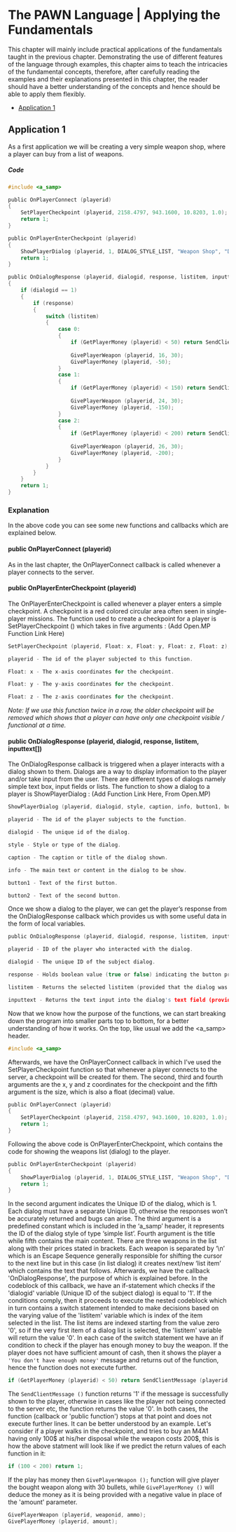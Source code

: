 # The PAWN Language | Applying the Fundamentals

This chapter will mainly include practical applications of the fundamentals taught in the previous chapter. Demonstrating the use of different features of the language through examples, this chapter aims to teach the intricacies of the fundamental concepts, therefore, after carefully reading the examples and their explanations presented in this chapter, the reader should have a better understanding of the concepts and hence should be able to apply them flexibly.

- [Application 1](#application-1)



## Application 1
As a first application we will be creating a very simple weapon shop, where a player can buy from a list of weapons.
##### Code
```c
#include <a_samp>

public OnPlayerConnect (playerid)
{
    SetPlayerCheckpoint (playerid, 2158.4797, 943.1600, 10.8203, 1.0);
    return 1;
}

public OnPlayerEnterCheckpoint (playerid)
{
    ShowPlayerDialog (playerid, 1, DIALOG_STYLE_LIST, "Weapon Shop", "Desert Eagle (50$)\nAK-47 (150$)\nM4A1 (200$)", "Select", "Cancel");
    return 1;
}

public OnDialogResponse (playerid, dialogid, response, listitem, inputtext[])
{
    if (dialogid == 1)
    {
        if (response)
        {
            switch (listitem)
            {
                case 0:
                {
                    if (GetPlayerMoney (playerid) < 50) return SendClientMessage (playerid, 0xFFFFFFFF, "ERROR: You don't have enough money to buy this weapon.");
                    
                    GivePlayerWeapon (playerid, 16, 30);
                    GivePlayerMoney (playerid, -50);
                }
                case 1:
                {
                    if (GetPlayerMoney (playerid) < 150) return SendClientMessage (playerid, 0xFFFFFFFF, "ERROR: You don't have enough money to buy this weapon.");
                    
                    GivePlayerWeapon (playerid, 24, 30);
                    GivePlayerMoney (playerid, -150);
                }
                case 2:
                {
                    if (GetPlayerMoney (playerid) < 200) return SendClientMessage (playerid, 0xFFFFFFFF, "ERROR: You don't have enough money to buy this weapon.");
                    
                    GivePlayerWeapon (playerid, 26, 30);
                    GivePlayerMoney (playerid, -200);
                }
            }
        }
    }
    return 1;
}
```
### Explanation
In the above code you can see some new functions and callbacks which are explained below.
#### public OnPlayerConnect (playerid)
As in the last chapter, the OnPlayerConnect callback is called whenever a player connects to the server.
#### public OnPlayerEnterCheckpoint (playerid)
The OnPlayerEnterCheckpoint is called whenever a player enters a simple checkpoint. A checkpoint is a red colored circular area often seen in single-player missions. The function used to create a checkpoint for a player is SetPlayerCheckpoint () which takes in five arguments : (Add Open.MP Function Link Here)
```c
SetPlayerCheckpoint (playerid, Float: x, Float: y, Float: z, Float: z);

playerid - The id of the player subjected to this function.

Float: x - The x-axis coordinates for the checkpoint.

Float: y - The y-axis coordinates for the checkpoint.

Float: z - The z-axis coordinates for the checkpoint.
```
*Note: If we use this function twice in a row, the older checkpoint will be removed which shows that a player can have only one checkpoint visible / functional at a time.*

#### public OnDialogResponse (playerid, dialogid, response, listitem, inputtext[])
The OnDialogResponse callback is triggered when a player interacts with a dialog shown to them. Dialogs are a way to display information to the player and/or take input from the user. There are different types of dialogs namely simple text box, input fields or lists. The function to show a dialog to a player is ShowPlayerDialog : (Add Function Link Here, From Open.MP)
```c
ShowPlayerDialog (playerid, dialogid, style, caption, info, button1, button2);

playerid - The id of the player subjects to the function.

dialogid - The unique id of the dialog.

style - Style or type of the dialog.

caption - The caption or title of the dialog shown.

info - The main text or content in the dialog to be show.

button1 - Text of the first button.

button2 - Text of the second button.
```
Once we show a dialog to the player, we can get the player’s response from the OnDialogResponse callback which provides us with some useful data in the form of local variables.
```c
public OnDialogResponse (playerid, dialogid, response, listitem, inputtext[])

playerid - ID of the player who interacted with the dialog.

dialogid - The unique ID of the subject dialog.

response - Holds boolean value (true or false) indicating the button pressed. (True for button1, False for button2)

listitem - Returns the selected listitem (provided that the dialog was of such type)

inputtext - Returns the text input into the dialog's text field (provided that the dialog was of such type)
```
Now that we know how the purpose of the functions, we can start breaking down the program into smaller parts top to bottom, for a better understanding of how it works. On the top, like usual we add the <a_samp> header.
```c
#include <a_samp>
```
Afterwards, we have the OnPlayerConnect callback in which I’ve used the SetPlayerCheckpoint function so that whenever a player connects to the server, a checkpoint will be created for them. The second, third and fourth arguments are the x, y and z coordinates for the checkpoint and the fifth argument is the size, which is also a float (decimal) value.
```c
public OnPlayerConnect (playerid)
{
    SetPlayerCheckpoint (playerid, 2158.4797, 943.1600, 10.8203, 1.0);
    return 1;
}
```
Following the above code is OnPlayerEnterCheckpoint, which contains the code for showing the weapons list (dialog) to the player.
```c
public OnPlayerEnterCheckpoint (playerid)
{
    ShowPlayerDialog (playerid, 1, DIALOG_STYLE_LIST, "Weapon Shop", "Desert Eagle (50$)\nAK-47 (150$)\nM4A1 (200$)", "Select", "Cancel");
    return 1;
}
```
In the second argument indicates the Unique ID of the dialog, which is 1. Each dialog must have a separate Unique ID, otherwise the responses won’t be accurately returned and bugs can arise. The third argument is a predefined constant which is included in the ‘a_samp’ header, it represents the ID of the dialog style of type ‘simple list’. Fourth argument is the title while fifth contains the main content. There are three weapons in the list along with their prices stated in brackets. Each weapon is separated by ‘\n’ which is an Escape Sequence generally responsible for shifting the cursor to the next line but in this case (in list dialog) it creates next/new ‘list item’ which contains the text that follows.
Afterwards, we have the callback 'OnDialogResponse', the purpose of which is explained before. In the codeblock of this callback, we have an if-statement which checks if the 'dialogid' variable (Unique ID of the subject dialog) is equal to '1'. If the conditions comply, then it proceeds to execute the nested codeblock which in turn contains a switch statement intended to make decisions based on the varying value of the 'listitem' variable which is index of the item selected in the list. The list items are indexed starting from the value zero '0', so if the very first item of a dialog list is selected, the 'listitem' variable will return the value '0'.
In each case of the switch statement we have an if condition to check if the player has enough money to buy the weapon. If the player does not have sufficient amount of cash, then it shows the player a `'You don't have enough money'` message and returns out of the function, hence the function does not execute further.
```c
if (GetPlayerMoney (playerid) < 50) return SendClientMessage (playerid, 0xFFFFFFFF, "ERROR: You don't have enough money to buy this weapon.");
```
The `SendClientMessage ()` function returns '1' if the message is successfully shown to the player, otherwise in cases like the player not being connected to the server etc, the function returns the value '0'. In both cases, the function (callback or 'public function') stops at that point and does not execute further lines. It can be better understood by an example. Let's consider if a player walks in the checkpoint, and tries to buy an M4A1 having only 100$ at his/her disposal while the weapon costs 200$, this is how the above statment will look like if we predict the return values of each function in it:
```c
if (100 < 200) return 1;
```
If the play has money then `GivePlayerWeapon ();` function will give player the bought weapon along with 30 bullets, while `GivePlayerMoney ()` will deduce the money as it is being provided with a negative value in place of the 'amount' parameter.

```c
GivePlayerWeapon (playerid, weaponid, ammo);
GivePlayerMoney (playerid, amount);
```
